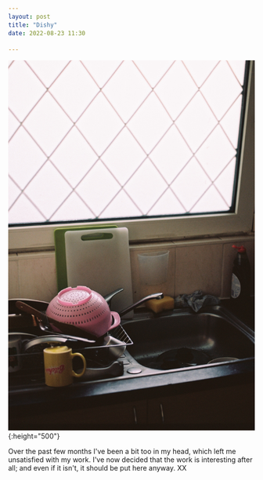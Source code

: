 ```yaml
---
layout: post
title: "Dishy"
date: 2022-08-23 11:30

---
```

![dishy](/images/fragments/dishy.jpg){:height="500"}

Over the past few months I've been a bit too in my head, which left me unsatisfied with my work.
I've now decided that the work is interesting after all; and even if it isn't, it should be put here anyway. XX
